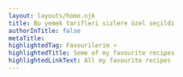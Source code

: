 ```yaml
---
layout: layouts/home.njk
title: Bu yemek tarifleri sizlere özel seçildi
authorInTitle: false
metaTitle:
highlightedTag: Favourilerim ⭐
highlightedTitle: Some of my favourite recipes
highlightedLinkText: All my favourite recipes
---
```

